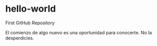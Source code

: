 # hello-world
First GitHub Repository

El comienzo de algo nuevo es una oportunidad para conocerte. No la desperdicies. 
